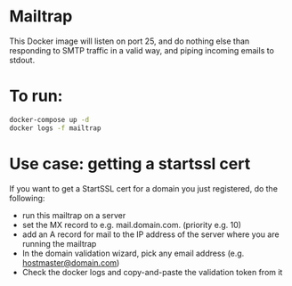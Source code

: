 # Mailtrap

This Docker image will listen on port 25, and do nothing else than responding to SMTP
traffic in a valid way, and piping incoming emails to stdout.

# To run:

```bash
docker-compose up -d
docker logs -f mailtrap
```

# Use case: getting a startssl cert

If you want to get a StartSSL cert for a domain you just registered, do the following:

* run this mailtrap on a server
* set the MX record to e.g. mail.domain.com. (priority e.g. 10)
* add an A record for mail to the IP address of the server where you are running the mailtrap
* In the domain validation wizard, pick any email address (e.g. hostmaster@domain.com)
* Check the docker logs and copy-and-paste the validation token from it
